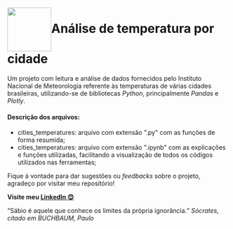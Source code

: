 <h1><img src="https://images.squarespace-cdn.com/content/v1/5572b7b4e4b0a20071d407d4/1487090874274-FH2ZNWOTRU90UAF5TA2B/Weather+Targeting?format=2500w" align="center" width="100px">Análise de temperatura por cidade</h1>

Um projeto com leitura e análise de dados fornecidos pelo Instituto Nacional de Meteorologia referente às temperaturas de várias cidades brasileiras, utilizando-se de bibliotecas _Python_, principalmente _Pandas_ e _Plotly_.

#### Descrição dos arquivos:

- cities_temperatures: arquivo com extensão ".py" com as funções de forma resumida;
- cities_temperatures: arquivo com extensão ".ipynb" com as explicações e funções utilizadas, facilitando a visualização de todos os códigos utilizados nas ferramentas;

Fique à vontade para dar sugestões ou *feedbacks* sobre o projeto, agradeço por visitar meu repositório!

**Visite meu <a href="https://www.linkedin.com/in/henrique8825/" target="_blank">LinkedIn 😊</a>**

<q>Sábio é aquele que conhece os limites da própria ignorância.</q> *Sócrates, citado em BUCHBAUM, Paulo*